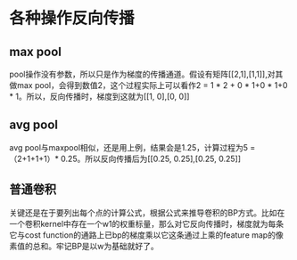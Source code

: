 # 各种操作反向传播
## max pool
pool操作没有参数，所以只是作为梯度的传播通道。假设有矩阵[[2,1],[1,1]],对其做max pool，会得到数值2，这个过程实际上可以看作2 = 1 * 2 + 0 * 1+0 * 1+0 * 1。所以，反向传播时，梯度到这就为[[1, 0],[0, 0]]
## avg pool
avg pool与maxpool相似，还是用上例，结果会是1.25，计算过程为5 = （2+1+1+1）* 0.25。所以反向传播后为[[0.25, 0.25],[0.25, 0.25]]
## 普通卷积
关键还是在于要列出每个点的计算公式，根据公式来推导卷积的BP方式。比如在一个卷积kernel中存在一个w1的权重标量，那么对它反向传播时，梯度就为每条它与cost function的通路上已bp的梯度乘以它这条通过上乘的feature map的像素值的总和。牢记BP是以w为基础就好了。